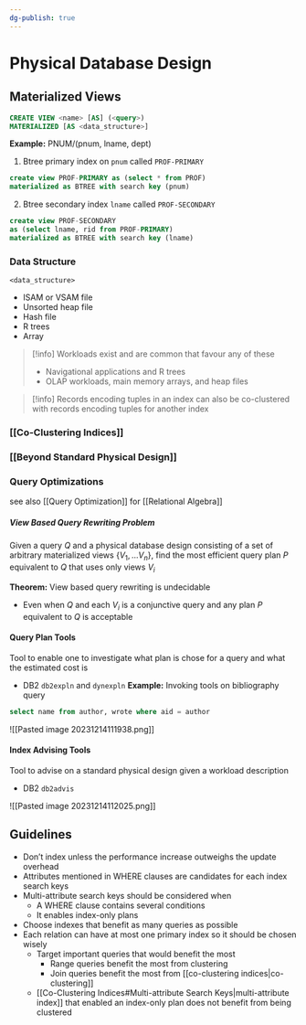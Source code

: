 ```yaml
---
dg-publish: true
---
```

# Physical Database Design
## Materialized Views
```sql
CREATE VIEW <name> [AS] (<query>)
MATERIALIZED [AS <data_structure>]
```

**Example:** PNUM/(pnum, lname, dept)
1. Btree primary index on `pnum` called `PROF-PRIMARY` 
```sql
create view PROF-PRIMARY as (select * from PROF)
materialized as BTREE with search key (pnum)
```
2. Btree secondary index `lname` called `PROF-SECONDARY`
```sql
create view PROF-SECONDARY
as (select lname, rid from PROF-PRIMARY)
materialized as BTREE with search key (lname)
```

### Data Structure
`<data_structure>`
* ISAM or VSAM file
* Unsorted heap file
* Hash file
* R trees
* Array

> [!info] Workloads exist and are common that favour any of these
> * Navigational applications and R trees
> * OLAP workloads, main memory arrays, and heap files

> [!info] Records encoding tuples in an index can also be co-clustered with records encoding tuples for another index

### [[Co-Clustering Indices]]
### [[Beyond Standard Physical Design]]
### Query Optimizations
see also [[Query Optimization]] for [[Relational Algebra]]
##### View Based Query Rewriting Problem
Given a query $Q$ and a physical database design consisting of a set of arbitrary materialized views $\{V_1, … V_n\}$, find the most efficient query plan $P$ equivalent to $Q$ that uses only views $V_i$

**Theorem:** View based query rewriting is undecidable
* Even when $Q$ and each $V_i$ is a conjunctive query and any plan $P$ equivalent to $Q$ is acceptable
#### Query Plan Tools
Tool to enable one to investigate what plan is chose for a query and what the estimated cost is
* DB2 `db2expln` and `dynexpln`
**Example:** Invoking tools on bibliography query
```sql
select name from author, wrote where aid = author
```
![[Pasted image 20231214111938.png]]
#### Index Advising Tools
Tool to advise on a standard physical design given a workload description
* DB2 `db2advis`

![[Pasted image 20231214112025.png]]

## Guidelines
* Don’t index unless the performance increase outweighs the update overhead
* Attributes mentioned in WHERE clauses are candidates for each index search keys
* Multi-attribute search keys should be considered when
	* A WHERE clause contains several conditions
	* It enables index-only plans
* Choose indexes that benefit as many queries as possible
* Each relation can have at most one primary index so it should be chosen wisely
	* Target important queries that would benefit the most
		* Range queries benefit the most from clustering
		* Join queries benefit the most from [[co-clustering indices|co-clustering]]
	* [[Co-Clustering Indices#Multi-attribute Search Keys|multi-attribute index]] that enabled an index-only plan does not benefit from being clustered
